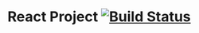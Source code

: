 # React Project [![Build Status](https://travis-ci.org/Derfan/development-task.svg?branch=master)](https://travis-ci.org/Derfan/development-task)